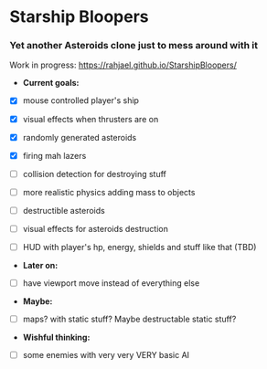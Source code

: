 # Starship Bloopers

### Yet another Asteroids clone just to mess around with it


Work in progress: https://rahjael.github.io/StarshipBloopers/




- **Current goals:**

- [x] mouse controlled player's ship

- [x] visual effects when thrusters are on

- [x] randomly generated asteroids

- [x] firing mah lazers

- [ ] collision detection for destroying stuff

- [ ] more realistic physics adding mass to objects

- [ ] destructible asteroids

- [ ] visual effects for asteroids destruction

- [ ] HUD with player's hp, energy, shields and stuff like that (TBD)


- **Later on:**

- [ ] have viewport move instead of everything else


- **Maybe:**

- [ ] maps? with static stuff? Maybe destructable static stuff?


- **Wishful thinking:**

- [ ] some enemies with very very VERY basic AI